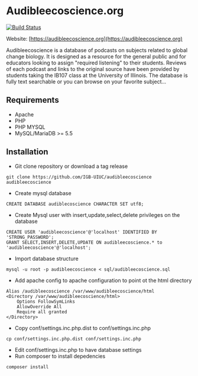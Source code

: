 # Audibleecoscience.org

[![Build Status](https://www.travis-ci.com/IGBIllinois/audibleecoscience.svg?branch=master)](https://www.travis-ci.com/IGBIllinois/audibleecoscience)

Website: [https://audibleecoscience.org](https://audibleecoscience.org)

Audibleecoscience is a database of podcasts on subjects related to global change biology. It is designed as a resource for the general public and for educators looking to assign "required listening" to their students. Reviews of each podcast and links to the original source have been provided by students taking the IB107 class at the University of Illinois. The database is fully text searchable or you can browse on your favorite subject...

## Requirements
* Apache
* PHP
* PHP MYSQL
* MySQL/MariaDB >= 5.5

## Installation
* Git clone repository or download a tag release
```
git clone https://github.com/IGB-UIUC/audibleecoscience audibleecoscience
```
* Create mysql database
```
CREATE DATABASE audiblecoscience CHARACTER SET utf8;
```
* Create Mysql user with insert,update,select,delete privileges on the database
```
CREATE USER 'audibleecoscience'@'localhost' IDENTIFIED BY 'STRONG_PASSWORD';
GRANT SELECT,INSERT,DELETE,UPDATE ON audibleecoscience.* to 'audibleecoscience'@'localhost';
```
* Import database structure
```
mysql -u root -p audibleecoscience < sql/audibleecoscience.sql
```

* Add apache config to apache configuration to point ot the html directory
```
Alias /audibleecoscience /var/www/audibleecoscience/html
<Directory /var/www/audibleecoscience/html>
	Options FollowSymLinks
	AllowOverride All
	Require all granted
</Directory>
```
* Copy conf/settings.inc.php.dist to conf/settings.inc.php
```
cp conf/settings.inc.php.dist conf/settings.inc.php
```
* Edit conf/settings.inc.php to have database settings
* Run composer to install depedencies
```
composer install
```

